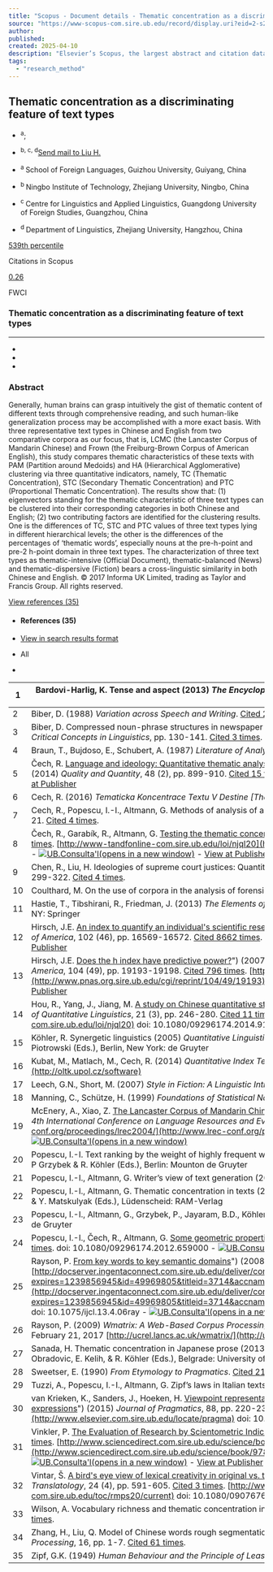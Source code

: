 ```yaml
---
title: "Scopus - Document details - Thematic concentration as a discriminating feature of text types"
source: "https://www-scopus-com.sire.ub.edu/record/display.uri?eid=2-s2.0-85021284159&origin=resultslist&sort=plf-f&src=s&sid=9a898b3f8a361661db86d6f9eae41daa&sot=cite&sdt=cl&s=REF%282-s2.0-84903413394%29&sl=23&sessionSearchId=9a898b3f8a361661db86d6f9eae41daa&relpos=72"
author:
published:
created: 2025-04-10
description: "Elsevier’s Scopus, the largest abstract and citation database of peer-reviewed literature. Search and access research from the science, technology, medicine, social sciences and arts and humanities fields."
tags:
  - "research_method"
---
```

## Thematic concentration as a discriminating feature of text types

- <sup>a</sup>;
- <sup>b<span class="">, </span></sup> <sup>c<span class="">, </span></sup> <sup>d</sup>[Send mail to Liu H.](https://www-scopus-com.sire.ub.edu/record/)

- <sup>a </sup> School of Foreign Languages, Guizhou University, Guiyang, China
- <sup>b </sup> Ningbo Institute of Technology, Zhejiang University, Ningbo, China
- <sup>c </sup> Centre for Linguistics and Applied Linguistics, Guangdong University of Foreign Studies, Guangzhou, China
- <sup>d </sup> Department of Linguistics, Zhejiang University, Hangzhou, China

[539th percentile](https://www-scopus-com.sire.ub.edu/record/?eid=2-s2.0-85021284159&origin=resultslist&sort=plf-f&src=s&sid=9a898b3f8a361661db86d6f9eae41daa&sot=cite&sdt=cl&s=REF%282-s2.0-84903413394%29&sl=23&sessionSearchId=9a898b3f8a361661db86d6f9eae41daa&relpos=72#metrics)

Citations in Scopus

[0.26](https://www-scopus-com.sire.ub.edu/record/?eid=2-s2.0-85021284159&origin=resultslist&sort=plf-f&src=s&sid=9a898b3f8a361661db86d6f9eae41daa&sot=cite&sdt=cl&s=REF%282-s2.0-84903413394%29&sl=23&sessionSearchId=9a898b3f8a361661db86d6f9eae41daa&relpos=72#0)

FWCI

### Thematic concentration as a discriminating feature of text types

---

- 
- 
-

### Abstract

Generally, human brains can grasp intuitively the gist of thematic content of different texts through comprehensive reading, and such human-like generalization process may be accomplished with a more exact basis. With three representative text types in Chinese and English from two comparative corpora as our focus, that is, LCMC (the Lancaster Corpus of Mandarin Chinese) and Frown (the Freiburg-Brown Corpus of American English), this study compares thematic characteristics of these texts with PAM (Partition around Medoids) and HA (Hierarchical Agglomerative) clustering via three quantitative indicators, namely, TC (Thematic Concentration), STC (Secondary Thematic Concentration) and PTC (Proportional Thematic Concentration). The results show that: (1) eigenvectors standing for the thematic characteristic of three text types can be clustered into their corresponding categories in both Chinese and English; (2) two contributing factors are identified for the clustering results. One is the differences of TC, STC and PTC values of three text types lying in different hierarchical levels; the other is the differences of the percentages of ‘thematic words’, especially nouns at the pre-h-point and pre-2 h-point domain in three text types. The characterization of three text types as thematic-intensive (Official Document), thematic-balanced (News) and thematic-dispersive (Fiction) bears a cross-linguistic similarity in both Chinese and English. © 2017 Informa UK Limited, trading as Taylor and Francis Group. All rights reserved.

       

[View references (35)](https://www-scopus-com.sire.ub.edu/record/?eid=2-s2.0-85021284159&origin=resultslist&sort=plf-f&src=s&sid=9a898b3f8a361661db86d6f9eae41daa&sot=cite&sdt=cl&s=REF%282-s2.0-84903413394%29&sl=23&sessionSearchId=9a898b3f8a361661db86d6f9eae41daa&relpos=72#references "View references")

- #### References (35)
- [View in search results format](https://www-scopus-com.sire.ub.edu/search/submit/references.uri?sort=plf-f&src=r&imp=t&sid=b001f21024434d061e802feb2c085573&sot=rec&sdt=citedreferences&sl=23&s=EID%282-s2.0-85021284159%29&origin=recordpage&citeCnt=1&citingId=2-s2.0-85021284159 "View in search results format for more sorting options and/or to view a full list of documents.")

                

- All
-

| 1 | Bardovi-Harlig, K.   Tense and aspect   (2013) *The Encyclopaedia of Applied Linguistics*, pp. 5789-5794. [Cited 2 times](https://www-scopus-com.sire.ub.edu/search/submit/citedby.uri?eid=2-s2.0-85049103358&src=s&origin=reflist&refstat=dummy "View the 2 publications that cite this one").   In C. A. Chapelle (Ed.), Oxford: Blackwell |
| --- | --- |
| 2 | Biber, D.   (1988) *Variation across Speech and Writing*. [Cited 2972 times](https://www-scopus-com.sire.ub.edu/search/submit/citedby.uri?eid=2-s2.0-0003573032&src=s&origin=reflist&refstat=dummy "View the 2972 publications that cite this one").   Cambridge: Cambridge University |
| 3 | Biber, D.   Compressed noun-phrase structures in newspaper discourse: The competing demands of popularization vs. Economy   (2007) *Corpus Linguistics: Critical Concepts in Linguistics*, pp. 130-141. [Cited 3 times](https://www-scopus-com.sire.ub.edu/search/submit/citedby.uri?eid=2-s2.0-84988550883&src=s&origin=reflist&refstat=dummy "View the 3 publications that cite this one").   In W. Teubert & R. Krishnamurthy (Eds.), New York, NY: Routledge |
| 4 | Braun, T., Bujdoso, E., Schubert, A.   (1987) *Literature of Analytical Chemistry: A Scientometric Evaluation*. [Cited 56 times](https://www-scopus-com.sire.ub.edu/search/submit/citedby.uri?eid=2-s2.0-0003568678&src=s&origin=reflist&refstat=dummy "View the 56 publications that cite this one").   Boca Raton, FL: CRC Press |
| 5 | Čech, R.    [Language and ideology: Quantitative thematic analysis of New Year speeches given by Czechoslovak and Czech presidents (1949-2011)](https://www-scopus-com.sire.ub.edu/record/display.uri?eid=2-s2.0-84895905284&origin=reflist&sort=plf-f&src=s&imp=t&sid=9a898b3f8a361661db86d6f9eae41daa&sot=cite&sdt=cl&sl=61&s=REF%282-s2.0-84903413394%29+AND+PUBYEAR+%3e+2013+AND+PUBYEAR+%3c+2026 "Abstract + Refs(opens in a new window)")")     (2014) *Quality and Quantity*, 48 (2), pp. 899-910. [Cited 15 times](https://www-scopus-com.sire.ub.edu/search/submit/citedby.uri?eid=2-s2.0-84895905284&src=s&origin=reflist&refstat=core "View the 15 publications that cite this one").   doi: 10.1007/s11135-012-9811-3    - [![UB.Consulta'l(opens in a new window)](https://crai.ub.edu/sites/default/files/imatges/logos/cercabib_consultal_boto_primo_scopus.jpg "UB.Consulta'l(opens in a new window)")](https://www-scopus-com.sire.ub.edu/redirect/linking.uri?targetURL=https%3a%2f%2fcercabib.ub.edu%2fopenurl%2f34CSUC_UB%2f34CSUC_UB%3aVU1%3f%3fsid%3dElsevier%3aScopus%26_service_type%3dgetFullTxt%26issn%3d00335177%26isbn%3d%26volume%3d48%26issue%3d2%26spage%3d899%26epage%3d910%26pages%3d899-910%26artnum%3d%26date%3d2014%26id%3ddoi%3a10.1007%252fs11135-012-9811-3%26title%3dQuality%2band%2bQuantity%26atitle%3dLanguage%2band%2bideology%253a%2bQuantitative%2bthematic%2banalysis%2bof%2bNew%2bYear%2bspeeches%2bgiven%2bby%2bCzechoslovak%2band%2bCzech%2bpresidents%2b%25281949-2011%2529%26aufirst%3dR.%26auinit%3dR.%26auinit1%3dR%26aulast%3d%25c4%258cech&locationID=3&categoryID=6&eid=2-s2.0-84895905284&issn=00335177&linkType=TemplateLinking&year=2014&zone=outwardlinks&origin=reflist&dig=efe8b55b68d715edd44aa84eca121df5 "UB.Consulta'l(opens in a new window)") - [View at Publisher](https://www-scopus-com.sire.ub.edu/redirect/linking.uri?targetURL=https%3a%2f%2fdoi.org%2f10.1007%2fs11135-012-9811-3&locationID=3&categoryID=4&eid=2-s2.0-84895905284&issn=00335177&linkType=ViewAtPublisher&year=2014&origin=reflist&dig=f48746d27826463335bd5ec20087c86d "View at Publisher(opens in a new window)") |
| 6 | Cech, R.   (2016) *Tematicka Koncentrace Textu V Destine \[The Thematic Concentration of the Text in English\]*. [Cited 17 times](https://www-scopus-com.sire.ub.edu/search/submit/citedby.uri?eid=2-s2.0-85028319812&src=s&origin=reflist&refstat=dummy "View the 17 publications that cite this one").   Praha: UFAL. (in Czech) |
| 7 | Cech, R., Popescu, I.-I., Altmann, G.   Methods of analysis of a thematic concentration of the text   (2013) *Czech and Slovak Linguistic Review*, 3, pp. 4-21. [Cited 4 times](https://www-scopus-com.sire.ub.edu/search/submit/citedby.uri?eid=2-s2.0-84937198033&src=s&origin=reflist&refstat=dummy "View the 4 publications that cite this one"). |
| 8 | Čech, R., Garabík, R., Altmann, G.    [Testing the thematic concentration of text](https://www-scopus-com.sire.ub.edu/record/display.uri?eid=2-s2.0-84937206247&origin=reflist&sort=plf-f&src=s&imp=t&sid=9a898b3f8a361661db86d6f9eae41daa&sot=cite&sdt=cl&sl=61&s=REF%282-s2.0-84903413394%29+AND+PUBYEAR+%3e+2013+AND+PUBYEAR+%3c+2026 "Abstract + Refs(opens in a new window)")")     (2015) *Journal of Quantitative Linguistics*, 22 (3), pp. 215-232. [Cited 17 times](https://www-scopus-com.sire.ub.edu/search/submit/citedby.uri?eid=2-s2.0-84937206247&src=s&origin=reflist&refstat=core "View the 17 publications that cite this one").   [http://www-tandfonline-com.sire.ub.edu/loi/njql20](http://www-tandfonline-com.sire.ub.edu/loi/njql20)   doi: 10.1080/09296174.2015.1037157    - [![UB.Consulta'l(opens in a new window)](https://crai.ub.edu/sites/default/files/imatges/logos/cercabib_consultal_boto_primo_scopus.jpg "UB.Consulta'l(opens in a new window)")](https://www-scopus-com.sire.ub.edu/redirect/linking.uri?targetURL=https%3a%2f%2fcercabib.ub.edu%2fopenurl%2f34CSUC_UB%2f34CSUC_UB%3aVU1%3f%3fsid%3dElsevier%3aScopus%26_service_type%3dgetFullTxt%26issn%3d17445035%26isbn%3d%26volume%3d22%26issue%3d3%26spage%3d215%26epage%3d232%26pages%3d215-232%26artnum%3d%26date%3d2015%26id%3ddoi%3a10.1080%252f09296174.2015.1037157%26title%3dJournal%2bof%2bQuantitative%2bLinguistics%26atitle%3dTesting%2bthe%2bthematic%2bconcentration%2bof%2btext%26aufirst%3dR.%26auinit%3dR.%26auinit1%3dR%26aulast%3d%25c4%258cech&locationID=3&categoryID=6&eid=2-s2.0-84937206247&issn=17445035&linkType=TemplateLinking&year=2015&zone=outwardlinks&origin=reflist&dig=509a92e74b31b89194614b0ee8362964 "UB.Consulta'l(opens in a new window)") - [View at Publisher](https://www-scopus-com.sire.ub.edu/redirect/linking.uri?targetURL=https%3a%2f%2fdoi.org%2f10.1080%2f09296174.2015.1037157&locationID=3&categoryID=4&eid=2-s2.0-84937206247&issn=17445035&linkType=ViewAtPublisher&year=2015&origin=reflist&dig=e1204b95e513c8fe3992a26f4c932d1f "View at Publisher(opens in a new window)") |
| 9 | Chen, R., Liu, H.   Ideologies of supreme court justices: Quantitative thematic analysis of multiple opinions of “Bush V. Gore 2000   (2015) *Glottotheory*, 6, pp. 299-322. [Cited 4 times](https://www-scopus-com.sire.ub.edu/search/submit/citedby.uri?eid=2-s2.0-85028324613&src=s&origin=reflist&refstat=dummy "View the 4 publications that cite this one"). |
| 10 | Coulthard, M.   On the use of corpora in the analysis of forensic texts   (1994) *Forensic Linguistics*, 1, pp. 201-218. [Cited 59 times](https://www-scopus-com.sire.ub.edu/search/submit/citedby.uri?eid=2-s2.0-84937317400&src=s&origin=reflist&refstat=dummy "View the 59 publications that cite this one"). |
| 11 | Hastie, T., Tibshirani, R., Friedman, J.   (2013) *The Elements of Statistical Learning: Data Mining, Inference, and Prediction*. [Cited 48503 times](https://www-scopus-com.sire.ub.edu/search/submit/citedby.uri?eid=2-s2.0-0003684449&src=s&origin=reflist&refstat=dummy "View the 48503 publications that cite this one").   New York, NY: Springer |
| 12 | Hirsch, J.E.    [An index to quantify an individual's scientific research output](https://www-scopus-com.sire.ub.edu/record/display.uri?eid=2-s2.0-28044445101&origin=reflist&sort=plf-f&src=s&imp=t&sid=9a898b3f8a361661db86d6f9eae41daa&sot=cite&sdt=cl&sl=61&s=REF%282-s2.0-84903413394%29+AND+PUBYEAR+%3e+2013+AND+PUBYEAR+%3c+2026 "Abstract + Refs(opens in a new window)")")     (2005) *Proceedings of the National Academy of Sciences of the United States of America*, 102 (46), pp. 16569-16572. [Cited 8662 times](https://www-scopus-com.sire.ub.edu/search/submit/citedby.uri?eid=2-s2.0-28044445101&src=s&origin=reflist&refstat=core "View the 8662 publications that cite this one").   doi: 10.1073/pnas.0507655102    - [![UB.Consulta'l(opens in a new window)](https://crai.ub.edu/sites/default/files/imatges/logos/cercabib_consultal_boto_primo_scopus.jpg "UB.Consulta'l(opens in a new window)")](https://www-scopus-com.sire.ub.edu/redirect/linking.uri?targetURL=https%3a%2f%2fcercabib.ub.edu%2fopenurl%2f34CSUC_UB%2f34CSUC_UB%3aVU1%3f%3fsid%3dElsevier%3aScopus%26_service_type%3dgetFullTxt%26issn%3d00278424%26isbn%3d%26volume%3d102%26issue%3d46%26spage%3d16569%26epage%3d16572%26pages%3d16569-16572%26artnum%3d%26date%3d2005%26id%3ddoi%3a10.1073%252fpnas.0507655102%26title%3dProceedings%2bof%2bthe%2bNational%2bAcademy%2bof%2bSciences%2bof%2bthe%2bUnited%2bStates%2bof%2bAmerica%26atitle%3dAn%2bindex%2bto%2bquantify%2ban%2bindividual%2527s%2bscientific%2bresearch%2boutput%26aufirst%3dJ.E.%26auinit%3dJ.E.%26auinit1%3dJ%26aulast%3dHirsch&locationID=3&categoryID=6&eid=2-s2.0-28044445101&issn=00278424&linkType=TemplateLinking&year=2005&zone=outwardlinks&origin=reflist&dig=fc53943ddcd056f20b807a038907fdb8 "UB.Consulta'l(opens in a new window)") - [View at Publisher](https://www-scopus-com.sire.ub.edu/redirect/linking.uri?targetURL=https%3a%2f%2fdoi.org%2f10.1073%2fpnas.0507655102&locationID=3&categoryID=4&eid=2-s2.0-28044445101&issn=00278424&linkType=ViewAtPublisher&year=2005&origin=reflist&dig=917bf27ba6fd9213ba4fd2c33fc67db2 "View at Publisher(opens in a new window)") |
| 13 | Hirsch, J.E.    [Does the h index have predictive power?](https://www-scopus-com.sire.ub.edu/record/display.uri?eid=2-s2.0-37649007281&origin=reflist&sort=plf-f&src=s&imp=t&sid=9a898b3f8a361661db86d6f9eae41daa&sot=cite&sdt=cl&sl=61&s=REF%282-s2.0-84903413394%29+AND+PUBYEAR+%3e+2013+AND+PUBYEAR+%3c+2026 "Abstract + Refs(opens in a new window)")")     (2007) *Proceedings of the National Academy of Sciences of the United States of America*, 104 (49), pp. 19193-19198. [Cited 796 times](https://www-scopus-com.sire.ub.edu/search/submit/citedby.uri?eid=2-s2.0-37649007281&src=s&origin=reflist&refstat=core "View the 796 publications that cite this one").   [http://www.pnas.org.sire.ub.edu/cgi/reprint/104/49/19193](http://www.pnas.org.sire.ub.edu/cgi/reprint/104/49/19193)   doi: 10.1073/pnas.0707962104    - [![UB.Consulta'l(opens in a new window)](https://crai.ub.edu/sites/default/files/imatges/logos/cercabib_consultal_boto_primo_scopus.jpg "UB.Consulta'l(opens in a new window)")](https://www-scopus-com.sire.ub.edu/redirect/linking.uri?targetURL=https%3a%2f%2fcercabib.ub.edu%2fopenurl%2f34CSUC_UB%2f34CSUC_UB%3aVU1%3f%3fsid%3dElsevier%3aScopus%26_service_type%3dgetFullTxt%26issn%3d00278424%26isbn%3d%26volume%3d104%26issue%3d49%26spage%3d19193%26epage%3d19198%26pages%3d19193-19198%26artnum%3d%26date%3d2007%26id%3ddoi%3a10.1073%252fpnas.0707962104%26title%3dProceedings%2bof%2bthe%2bNational%2bAcademy%2bof%2bSciences%2bof%2bthe%2bUnited%2bStates%2bof%2bAmerica%26atitle%3dDoes%2bthe%2bh%2bindex%2bhave%2bpredictive%2bpower%253f%26aufirst%3dJ.E.%26auinit%3dJ.E.%26auinit1%3dJ%26aulast%3dHirsch&locationID=3&categoryID=6&eid=2-s2.0-37649007281&issn=00278424&linkType=TemplateLinking&year=2007&zone=outwardlinks&origin=reflist&dig=ba6b0d7ec82cc3d25da1a5db0d206694 "UB.Consulta'l(opens in a new window)") - [View at Publisher](https://www-scopus-com.sire.ub.edu/redirect/linking.uri?targetURL=https%3a%2f%2fdoi.org%2f10.1073%2fpnas.0707962104&locationID=3&categoryID=4&eid=2-s2.0-37649007281&issn=00278424&linkType=ViewAtPublisher&year=2007&origin=reflist&dig=e868a367258ecef338c5f5c14a6aac4d "View at Publisher(opens in a new window)") |
| 14 | Hou, R., Yang, J., Jiang, M.    [A study on Chinese quantitative stylistic features and relation among different styles based on text clustering](https://www-scopus-com.sire.ub.edu/record/display.uri?eid=2-s2.0-84903516153&origin=reflist&sort=plf-f&src=s&imp=t&sid=9a898b3f8a361661db86d6f9eae41daa&sot=cite&sdt=cl&sl=61&s=REF%282-s2.0-84903413394%29+AND+PUBYEAR+%3e+2013+AND+PUBYEAR+%3c+2026 "Abstract + Refs(opens in a new window)")")     (2014) *Journal of Quantitative Linguistics*, 21 (3), pp. 246-280. [Cited 11 times](https://www-scopus-com.sire.ub.edu/search/submit/citedby.uri?eid=2-s2.0-84903516153&src=s&origin=reflist&refstat=core "View the 11 publications that cite this one").   [http://www-tandfonline-com.sire.ub.edu/loi/njql20](http://www-tandfonline-com.sire.ub.edu/loi/njql20)   doi: 10.1080/09296174.2014.911508    - [![UB.Consulta'l(opens in a new window)](https://crai.ub.edu/sites/default/files/imatges/logos/cercabib_consultal_boto_primo_scopus.jpg "UB.Consulta'l(opens in a new window)")](https://www-scopus-com.sire.ub.edu/redirect/linking.uri?targetURL=https%3a%2f%2fcercabib.ub.edu%2fopenurl%2f34CSUC_UB%2f34CSUC_UB%3aVU1%3f%3fsid%3dElsevier%3aScopus%26_service_type%3dgetFullTxt%26issn%3d17445035%26isbn%3d%26volume%3d21%26issue%3d3%26spage%3d246%26epage%3d280%26pages%3d246-280%26artnum%3d%26date%3d2014%26id%3ddoi%3a10.1080%252f09296174.2014.911508%26title%3dJournal%2bof%2bQuantitative%2bLinguistics%26atitle%3dA%2bstudy%2bon%2bChinese%2bquantitative%2bstylistic%2bfeatures%2band%2brelation%2bamong%2bdifferent%2bstyles%2bbased%2bon%2btext%2bclustering%26aufirst%3dR.%26auinit%3dR.%26auinit1%3dR%26aulast%3dHou&locationID=3&categoryID=6&eid=2-s2.0-84903516153&issn=17445035&linkType=TemplateLinking&year=2014&zone=outwardlinks&origin=reflist&dig=caa28df7fdf00a09f7f316b6061a7e64 "UB.Consulta'l(opens in a new window)") - [View at Publisher](https://www-scopus-com.sire.ub.edu/redirect/linking.uri?targetURL=https%3a%2f%2fdoi.org%2f10.1080%2f09296174.2014.911508&locationID=3&categoryID=4&eid=2-s2.0-84903516153&issn=17445035&linkType=ViewAtPublisher&year=2014&origin=reflist&dig=67a53376201da3b1aa32fb46517d2d63 "View at Publisher(opens in a new window)") |
| 15 | Köhler, R.   Synergetic linguistics   (2005) *Quantitative Linguistics. An International Handbook*, pp. 760-774. [Cited 116 times](https://www-scopus-com.sire.ub.edu/search/submit/citedby.uri?eid=2-s2.0-73849118753&src=s&origin=reflist&refstat=dummy "View the 116 publications that cite this one").   In R. Köhler, G. Altmann, & R. G. Piotrowski (Eds.), Berlin, New York: de Gruyter |
| 16 | Kubat, M., Matlach, M., Cech, R.   (2014) *Quantitative Index Text Analyser (QUITA)*. [Cited 35 times](https://www-scopus-com.sire.ub.edu/search/submit/citedby.uri?eid=2-s2.0-85028305414&src=s&origin=reflist&refstat=dummy "View the 35 publications that cite this one").   Retrieved from   [http://oltk.upol.cz/software](http://oltk.upol.cz/software) |
| 17 | Leech, G.N., Short, M.   (2007) *Style in Fiction: A Linguistic Introduction to English Fictional Prose*. [Cited 900 times](https://www-scopus-com.sire.ub.edu/search/submit/citedby.uri?eid=2-s2.0-0003613034&src=s&origin=reflist&refstat=dummy "View the 900 publications that cite this one").   New York, NY: Longman |
| 18 | Manning, C., Schütze, H.   (1999) *Foundations of Statistical Natural Language Processing*. [Cited 7487 times](https://www-scopus-com.sire.ub.edu/search/submit/citedby.uri?eid=2-s2.0-0003612818&src=s&origin=reflist&refstat=dummy "View the 7487 publications that cite this one").   Cambridge: MIT Press |
| 19 | McEnery, A., Xiao, Z.    [The Lancaster Corpus of Mandarin Chinese: A Corpus for monolingual and contrastive language study](https://www-scopus-com.sire.ub.edu/record/display.uri?eid=2-s2.0-85012910632&origin=reflist&sort=plf-f&src=s&imp=t&sid=9a898b3f8a361661db86d6f9eae41daa&sot=cite&sdt=cl&sl=61&s=REF%282-s2.0-84903413394%29+AND+PUBYEAR+%3e+2013+AND+PUBYEAR+%3c+2026 "Abstract + Refs(opens in a new window)")")     (2004) *Proceedings of the 4th International Conference on Language Resources and Evaluation, LREC 2004*, pp. 1175-1178. [Cited 89 times](https://www-scopus-com.sire.ub.edu/search/submit/citedby.uri?eid=2-s2.0-85012910632&src=s&origin=reflist&refstat=core "View the 89 publications that cite this one").   [http://www.lrec-conf.org/proceedings/lrec2004/](http://www.lrec-conf.org/proceedings/lrec2004/)   ISBN: 2951740816; 978-295174081-5    - [![UB.Consulta'l(opens in a new window)](https://crai.ub.edu/sites/default/files/imatges/logos/cercabib_consultal_boto_primo_scopus.jpg "UB.Consulta'l(opens in a new window)")](https://www-scopus-com.sire.ub.edu/redirect/linking.uri?targetURL=https%3a%2f%2fcercabib.ub.edu%2fopenurl%2f34CSUC_UB%2f34CSUC_UB%3aVU1%3f%3fsid%3dElsevier%3aScopus%26_service_type%3dgetFullTxt%26issn%3d%26isbn%3d9782951740815%26volume%3d%26issue%3d%26spage%3d1175%26epage%3d1178%26pages%3d1175-1178%26artnum%3d%26date%3d2004%26id%3ddoi%3a%26title%3dProceedings%2bof%2bthe%2b4th%2bInternational%2bConference%2bon%2bLanguage%2bResources%2band%2bEvaluation%252c%2bLREC%2b2004%26atitle%3dThe%2bLancaster%2bCorpus%2bof%2bMandarin%2bChinese%253a%2bA%2bCorpus%2bfor%2bmonolingual%2band%2bcontrastive%2blanguage%2bstudy%26aufirst%3dA.%26auinit%3dA.%26auinit1%3dA%26aulast%3dMcEnery&locationID=3&categoryID=6&eid=2-s2.0-85012910632&issn=&linkType=TemplateLinking&year=2004&zone=outwardlinks&origin=reflist&dig=c4592afc4fcf8cb8ddedd9c5061a2bd8 "UB.Consulta'l(opens in a new window)") |
| 20 | Popescu, I.-I.   Text ranking by the weight of highly frequent words   (2007) *Exact Methods in the Study of Language and Text*, pp. 557-567. [Cited 6 times](https://www-scopus-com.sire.ub.edu/search/submit/citedby.uri?eid=2-s2.0-54149103194&src=s&origin=reflist&refstat=dummy "View the 6 publications that cite this one").   In P Grzybek & R. Köhler (Eds.), Berlin: Mounton de Gruyter |
| 21 | Popescu, I.-I., Altmann, G.   Writer’s view of text generation   (2007) *Glottometrics*, 15, pp. 71-81. [Cited 15 times](https://www-scopus-com.sire.ub.edu/search/submit/citedby.uri?eid=2-s2.0-85044810589&src=s&origin=reflist&refstat=dummy "View the 15 publications that cite this one"). |
| 22 | Popescu, I.-I., Altmann, G.   Thematic concentration in texts   (2011) *Issues in Quantitative Linguistics*, 2, pp. 110-116. [Cited 12 times](https://www-scopus-com.sire.ub.edu/search/submit/citedby.uri?eid=2-s2.0-84875698860&src=s&origin=reflist&refstat=dummy "View the 12 publications that cite this one").   In E. Kelih, V. Levickij, & Y. Matskulyak (Eds.), Lüdenscheid: RAM-Verlag |
| 23 | Popescu, I.-I., Altmann, G., Grzybek, P., Jayaram, B.D., Köhler, R., Krupa, V., Vidya, M.N.   (2009) *Word Frequency Studies*. [Cited 123 times](https://www-scopus-com.sire.ub.edu/search/submit/citedby.uri?eid=2-s2.0-65849174309&src=s&origin=reflist&refstat=dummy "View the 123 publications that cite this one").   Berlin: Mouton de Gruyter |
| 24 | Popescu, I.-I., Čech, R., Altmann, G.    [Some geometric properties of Slovak poetry](https://www-scopus-com.sire.ub.edu/record/display.uri?eid=2-s2.0-84859262741&origin=reflist&sort=plf-f&src=s&imp=t&sid=9a898b3f8a361661db86d6f9eae41daa&sot=cite&sdt=cl&sl=61&s=REF%282-s2.0-84903413394%29+AND+PUBYEAR+%3e+2013+AND+PUBYEAR+%3c+2026 "Abstract + Refs(opens in a new window)")")     (2012) *Journal of Quantitative Linguistics*, 19 (2), pp. 121-131. [Cited 7 times](https://www-scopus-com.sire.ub.edu/search/submit/citedby.uri?eid=2-s2.0-84859262741&src=s&origin=reflist&refstat=core "View the 7 publications that cite this one").   doi: 10.1080/09296174.2012.659000    - [![UB.Consulta'l(opens in a new window)](https://crai.ub.edu/sites/default/files/imatges/logos/cercabib_consultal_boto_primo_scopus.jpg "UB.Consulta'l(opens in a new window)")](https://www-scopus-com.sire.ub.edu/redirect/linking.uri?targetURL=https%3a%2f%2fcercabib.ub.edu%2fopenurl%2f34CSUC_UB%2f34CSUC_UB%3aVU1%3f%3fsid%3dElsevier%3aScopus%26_service_type%3dgetFullTxt%26issn%3d09296174%26isbn%3d%26volume%3d19%26issue%3d2%26spage%3d121%26epage%3d131%26pages%3d121-131%26artnum%3d%26date%3d2012%26id%3ddoi%3a10.1080%252f09296174.2012.659000%26title%3dJournal%2bof%2bQuantitative%2bLinguistics%26atitle%3dSome%2bgeometric%2bproperties%2bof%2bSlovak%2bpoetry%26aufirst%3dI.-I.%26auinit%3dI.-I.%26auinit1%3dI%26aulast%3dPopescu&locationID=3&categoryID=6&eid=2-s2.0-84859262741&issn=09296174&linkType=TemplateLinking&year=2012&zone=outwardlinks&origin=reflist&dig=1b175e4fc05adef4a0298d1a8b5b468d "UB.Consulta'l(opens in a new window)") - [View at Publisher](https://www-scopus-com.sire.ub.edu/redirect/linking.uri?targetURL=https%3a%2f%2fdoi.org%2f10.1080%2f09296174.2012.659000&locationID=3&categoryID=4&eid=2-s2.0-84859262741&issn=09296174&linkType=ViewAtPublisher&year=2012&origin=reflist&dig=e460620a40a46396527c1c14959d2595 "View at Publisher(opens in a new window)") |
| 25 | Rayson, P.    [From key words to key semantic domains](https://www-scopus-com.sire.ub.edu/record/display.uri?eid=2-s2.0-64949155451&origin=reflist&sort=plf-f&src=s&imp=t&sid=9a898b3f8a361661db86d6f9eae41daa&sot=cite&sdt=cl&sl=61&s=REF%282-s2.0-84903413394%29+AND+PUBYEAR+%3e+2013+AND+PUBYEAR+%3c+2026 "Abstract + Refs(opens in a new window)")")     (2008) *International Journal of Corpus Linguistics*, 13 (4), pp. 519-549. [Cited 488 times](https://www-scopus-com.sire.ub.edu/search/submit/citedby.uri?eid=2-s2.0-64949155451&src=s&origin=reflist&refstat=core "View the 488 publications that cite this one").   [http://docserver.ingentaconnect.com.sire.ub.edu/deliver/connect/jbp/13846655/v13n4/s5.pdf?expires=1239856945&id=49969805&titleid=3714&accname=Elsevier+Bibliographic+Databases&checksum=B286F55D089B2C640756E685EE38D85A](http://docserver.ingentaconnect.com.sire.ub.edu/deliver/connect/jbp/13846655/v13n4/s5.pdf?expires=1239856945&id=49969805&titleid=3714&accname=Elsevier+Bibliographic+Databases&checksum=B286F55D089B2C640756E685EE38D85A)   doi: 10.1075/ijcl.13.4.06ray    - [![UB.Consulta'l(opens in a new window)](https://crai.ub.edu/sites/default/files/imatges/logos/cercabib_consultal_boto_primo_scopus.jpg "UB.Consulta'l(opens in a new window)")](https://www-scopus-com.sire.ub.edu/redirect/linking.uri?targetURL=https%3a%2f%2fcercabib.ub.edu%2fopenurl%2f34CSUC_UB%2f34CSUC_UB%3aVU1%3f%3fsid%3dElsevier%3aScopus%26_service_type%3dgetFullTxt%26issn%3d13846655%26isbn%3d%26volume%3d13%26issue%3d4%26spage%3d519%26epage%3d549%26pages%3d519-549%26artnum%3d%26date%3d2008%26id%3ddoi%3a10.1075%252fijcl.13.4.06ray%26title%3dInternational%2bJournal%2bof%2bCorpus%2bLinguistics%26atitle%3dFrom%2bkey%2bwords%2bto%2bkey%2bsemantic%2bdomains%26aufirst%3dP.%26auinit%3dP.%26auinit1%3dP%26aulast%3dRayson&locationID=3&categoryID=6&eid=2-s2.0-64949155451&issn=13846655&linkType=TemplateLinking&year=2008&zone=outwardlinks&origin=reflist&dig=f837a348a09d6b987b12b3464f0d0eb5 "UB.Consulta'l(opens in a new window)") - [View at Publisher](https://www-scopus-com.sire.ub.edu/redirect/linking.uri?targetURL=https%3a%2f%2fdoi.org%2f10.1075%2fijcl.13.4.06ray&locationID=3&categoryID=4&eid=2-s2.0-64949155451&issn=13846655&linkType=ViewAtPublisher&year=2008&origin=reflist&dig=51f5cf3a5d4f0789e2320f6f8141f38a "View at Publisher(opens in a new window)") |
| 26 | Rayson, P.   (2009) *Wmatrix: A Web-Based Corpus Processing Environment*. [Cited 233 times](https://www-scopus-com.sire.ub.edu/search/submit/citedby.uri?eid=2-s2.0-33745315926&src=s&origin=reflist&refstat=dummy "View the 233 publications that cite this one").   Computing Department, Lancaster University. Retrieved February 21, 2017   [http://ucrel.lancs.ac.uk/wmatrix/](http://ucrel.lancs.ac.uk/wmatrix/) |
| 27 | Sanada, H.   Thematic concentration in Japanese prose   (2013) *Methods and Applications of Quantitative Linguistics*, pp. 130-140. [Cited 2 times](https://www-scopus-com.sire.ub.edu/search/submit/citedby.uri?eid=2-s2.0-84937214470&src=s&origin=reflist&refstat=dummy "View the 2 publications that cite this one").   In I. Obradovic, E. Kelih, & R. Köhler (Eds.), Belgrade: University of Belgrade |
| 28 | Sweetser, E.   (1990) *From Etymology to Pragmatics*. [Cited 2181 times](https://www-scopus-com.sire.ub.edu/search/submit/citedby.uri?eid=2-s2.0-0003614521&src=s&origin=reflist&refstat=dummy "View the 2181 publications that cite this one").   Cambridge: Cambridge University Press |
| 29 | Tuzzi, A., Popescu, I.-I., Altmann, G.   Zipf’s laws in Italian texts   (2009) *Journal of Quantitative Linguistics*, 16, pp. 354-367. [Cited 10 times](https://www-scopus-com.sire.ub.edu/search/submit/citedby.uri?eid=2-s2.0-85055405287&src=s&origin=reflist&refstat=dummy "View the 10 publications that cite this one"). |
| 30 | van Krieken, K., Sanders, J., Hoeken, H.    [Viewpoint representation in journalistic crime narratives: An analysis of grammatical roles and referential expressions](https://www-scopus-com.sire.ub.edu/record/display.uri?eid=2-s2.0-85027954868&origin=reflist&sort=plf-f&src=s&imp=t&sid=9a898b3f8a361661db86d6f9eae41daa&sot=cite&sdt=cl&sl=61&s=REF%282-s2.0-84903413394%29+AND+PUBYEAR+%3e+2013+AND+PUBYEAR+%3c+2026 "Abstract + Refs(opens in a new window)")")     (2015) *Journal of Pragmatics*, 88, pp. 220-230. [Cited 25 times](https://www-scopus-com.sire.ub.edu/search/submit/citedby.uri?eid=2-s2.0-85027954868&src=s&origin=reflist&refstat=core "View the 25 publications that cite this one").   [http://www.elsevier.com.sire.ub.edu/locate/pragma](http://www.elsevier.com.sire.ub.edu/locate/pragma)   doi: 10.1016/j.pragma.2014.07.012    - [![UB.Consulta'l(opens in a new window)](https://crai.ub.edu/sites/default/files/imatges/logos/cercabib_consultal_boto_primo_scopus.jpg "UB.Consulta'l(opens in a new window)")](https://www-scopus-com.sire.ub.edu/redirect/linking.uri?targetURL=https%3a%2f%2fcercabib.ub.edu%2fopenurl%2f34CSUC_UB%2f34CSUC_UB%3aVU1%3f%3fsid%3dElsevier%3aScopus%26_service_type%3dgetFullTxt%26issn%3d03782166%26isbn%3d%26volume%3d88%26issue%3d%26spage%3d220%26epage%3d230%26pages%3d220-230%26artnum%3d%26date%3d2015%26id%3ddoi%3a10.1016%252fj.pragma.2014.07.012%26title%3dJournal%2bof%2bPragmatics%26atitle%3dViewpoint%2brepresentation%2bin%2bjournalistic%2bcrime%2bnarratives%253a%2bAn%2banalysis%2bof%2bgrammatical%2broles%2band%2breferential%2bexpressions%26aufirst%3dK.%26auinit%3dK.%26auinit1%3dK%26aulast%3dvan%2bKrieken&locationID=3&categoryID=6&eid=2-s2.0-85027954868&issn=03782166&linkType=TemplateLinking&year=2015&zone=outwardlinks&origin=reflist&dig=786b369a1bbb2db013bd7121c8ced9dd "UB.Consulta'l(opens in a new window)") - [View at Publisher](https://www-scopus-com.sire.ub.edu/redirect/linking.uri?targetURL=https%3a%2f%2fdoi.org%2f10.1016%2fj.pragma.2014.07.012&locationID=3&categoryID=4&eid=2-s2.0-85027954868&issn=03782166&linkType=ViewAtPublisher&year=2015&origin=reflist&dig=ace25c0ddafea534e9fa2077c62140a1 "View at Publisher(opens in a new window)") |
| 31 | Vinkler, P.    [The Evaluation of Research by Scientometric Indicators](https://www-scopus-com.sire.ub.edu/record/display.uri?eid=2-s2.0-84903413394&origin=reflist&sort=plf-f&src=s&imp=t&sid=9a898b3f8a361661db86d6f9eae41daa&sot=cite&sdt=cl&sl=61&s=REF%282-s2.0-84903413394%29+AND+PUBYEAR+%3e+2013+AND+PUBYEAR+%3c+2026 "Abstract + Refs(opens in a new window)")")     (2010) *The Evaluation of Research by Scientometric Indicators*, pp. 1-313. [Cited 165 times](https://www-scopus-com.sire.ub.edu/search/submit/citedby.uri?eid=2-s2.0-84903413394&src=s&origin=reflist&refstat=core "View the 165 publications that cite this one").   [http://www.sciencedirect.com.sire.ub.edu/science/book/9781843345725](http://www.sciencedirect.com.sire.ub.edu/science/book/9781843345725)   ISBN: 978-184334572-5   doi: 10.1533/9781780630250    - [![UB.Consulta'l(opens in a new window)](https://crai.ub.edu/sites/default/files/imatges/logos/cercabib_consultal_boto_primo_scopus.jpg "UB.Consulta'l(opens in a new window)")](https://www-scopus-com.sire.ub.edu/redirect/linking.uri?targetURL=https%3a%2f%2fcercabib.ub.edu%2fopenurl%2f34CSUC_UB%2f34CSUC_UB%3aVU1%3f%3fsid%3dElsevier%3aScopus%26_service_type%3dgetFullTxt%26issn%3d%26isbn%3d9781843345725%26volume%3d%26issue%3d%26spage%3d1%26epage%3d313%26pages%3d1-313%26artnum%3d%26date%3d2010%26id%3ddoi%3a10.1533%252f9781780630250%26title%3dThe%2bEvaluation%2bof%2bResearch%2bby%2bScientometric%2bIndicators%26atitle%3dThe%2bEvaluation%2bof%2bResearch%2bby%2bScientometric%2bIndicators%26aufirst%3dP.%26auinit%3dP.%26auinit1%3dP%26aulast%3dVinkler&locationID=3&categoryID=6&eid=2-s2.0-84903413394&issn=&linkType=TemplateLinking&year=2010&zone=outwardlinks&origin=reflist&dig=a88687ed859077733ac4be549ca97e1a "UB.Consulta'l(opens in a new window)") - [View at Publisher](https://www-scopus-com.sire.ub.edu/redirect/linking.uri?targetURL=https%3a%2f%2fdoi.org%2f10.1533%2f9781780630250&locationID=3&categoryID=4&eid=2-s2.0-84903413394&issn=&linkType=ViewAtPublisher&year=2010&origin=reflist&dig=98ec91cecf64058d6b8d8d0479a4ab9e "View at Publisher(opens in a new window)") |
| 32 | Vintar, Š.    [A bird's eye view of lexical creativity in original vs. translated Slovene fiction](https://www-scopus-com.sire.ub.edu/record/display.uri?eid=2-s2.0-84945209035&origin=reflist&sort=plf-f&src=s&imp=t&sid=9a898b3f8a361661db86d6f9eae41daa&sot=cite&sdt=cl&sl=61&s=REF%282-s2.0-84903413394%29+AND+PUBYEAR+%3e+2013+AND+PUBYEAR+%3c+2026 "Abstract + Refs(opens in a new window)") ")(Open Access)     (2016) *Perspectives: Studies in Translatology*, 24 (4), pp. 591-605. [Cited 3 times](https://www-scopus-com.sire.ub.edu/search/submit/citedby.uri?eid=2-s2.0-84945209035&src=s&origin=reflist&refstat=core "View the 3 publications that cite this one").   [http://www-tandfonline-com.sire.ub.edu/toc/rmps20/current](http://www-tandfonline-com.sire.ub.edu/toc/rmps20/current)   doi: 10.1080/0907676X.2015.1069860    - [![UB.Consulta'l(opens in a new window)](https://crai.ub.edu/sites/default/files/imatges/logos/cercabib_consultal_boto_primo_scopus.jpg "UB.Consulta'l(opens in a new window)")](https://www-scopus-com.sire.ub.edu/redirect/linking.uri?targetURL=https%3a%2f%2fcercabib.ub.edu%2fopenurl%2f34CSUC_UB%2f34CSUC_UB%3aVU1%3f%3fsid%3dElsevier%3aScopus%26_service_type%3dgetFullTxt%26issn%3d17476623%26isbn%3d%26volume%3d24%26issue%3d4%26spage%3d591%26epage%3d605%26pages%3d591-605%26artnum%3d%26date%3d2016%26id%3ddoi%3a10.1080%252f0907676X.2015.1069860%26title%3dPerspectives%253a%2bStudies%2bin%2bTranslatology%26atitle%3dA%2bbird%2527s%2beye%2bview%2bof%2blexical%2bcreativity%2bin%2boriginal%2bvs.%2btranslated%2bSlovene%2bfiction%26aufirst%3d%25c5%25a0.%26auinit%3d%25c5%25a0.%26auinit1%3d%25c5%25a0%26aulast%3dVintar&locationID=3&categoryID=6&eid=2-s2.0-84945209035&issn=17476623&linkType=TemplateLinking&year=2016&zone=outwardlinks&origin=reflist&dig=c47e5322446c1e6ebd675698d2eac839 "UB.Consulta'l(opens in a new window)") - [View at Publisher](https://www-scopus-com.sire.ub.edu/redirect/linking.uri?targetURL=https%3a%2f%2fdoi.org%2f10.1080%2f0907676X.2015.1069860&locationID=3&categoryID=4&eid=2-s2.0-84945209035&issn=17476623&linkType=ViewAtPublisher&year=2016&origin=reflist&dig=d03d0b34c922792fdd91020ab20cef96 "View at Publisher(opens in a new window)") |
| 33 | Wilson, A.   Vocabulary richness and thematic concentration in internet fetish fantasies and literary short stories   (2009) *Glottotheory*, 2, pp. 97-107. [Cited 5 times](https://www-scopus-com.sire.ub.edu/search/submit/citedby.uri?eid=2-s2.0-84875709448&src=s&origin=reflist&refstat=dummy "View the 5 publications that cite this one"). |
| 34 | Zhang, H., Liu, Q.   Model of Chinese words rough segmentation based on N-shortest-paths method   (2002) *Journal of Chinese Information Processing*, 16, pp. 1-7. [Cited 61 times](https://www-scopus-com.sire.ub.edu/search/submit/citedby.uri?eid=2-s2.0-2342427957&src=s&origin=reflist&refstat=dummy "View the 61 publications that cite this one"). |
| 35 | Zipf, G.K.   (1949) *Human Behaviour and the Principle of Least Effort*. [Cited 8046 times](https://www-scopus-com.sire.ub.edu/search/submit/citedby.uri?eid=2-s2.0-0003586256&src=s&origin=reflist&refstat=dummy "View the 8046 publications that cite this one").   Cambridge, MA: Addison -Wesley |